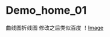 # Demo_home_01
曲线图折线图 修改之后类似百度
！[Image](https://github.com/zhangqifan1/Demo_home_01/blob/master/app/src/main/res/drawable/a.jpg)
